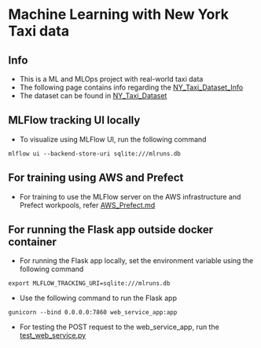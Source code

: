 # Machine Learning with New York Taxi data

## Info
* This is a ML and MLOps project with real-world taxi data
* The following page contains info regarding the [NY_Taxi_Dataset_Info](https://www.nyc.gov/site/tlc/passengers/your-ride.page)
* The dataset can be found in [NY_Taxi_Dataset](https://www.nyc.gov/site/tlc/about/tlc-trip-record-data.page)


## MLFlow tracking UI locally
* To visualize using MLFlow UI, run the following command
```
mlflow ui --backend-store-uri sqlite:///mlruns.db
```


## For training using AWS and Prefect
* For training to use the MLFlow server on the AWS infrastructure and Prefect workpools, refer [AWS_Prefect.md](AWS_Prefect.md)


## For running the Flask app outside docker container
* For running the Flask app locally, set the environment variable using the following command
```
export MLFLOW_TRACKING_URI=sqlite:///mlruns.db
```
* Use the following command to run the Flask app
```
gunicorn --bind 0.0.0.0:7860 web_service_app:app
```
* For testing the POST request to the web\_service\_app, run the [test\_web\_service.py](test_web_service.py)